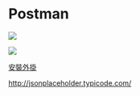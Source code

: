# Postman

![](https://www.getpostman.com/img/v2/logo-glyph.png)

![](assets/postman.png)

[安裝外掛](https://chrome.google.com/webstore/detail/postman/fhbjgbiflinjbdggehcddcbncdddomop?hl=zh-TW)

<http://jsonplaceholder.typicode.com/>